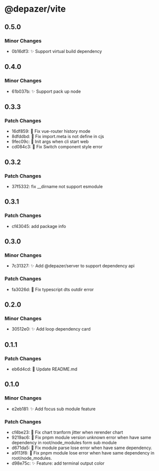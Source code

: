 # @depazer/vite

## 0.5.0

### Minor Changes

- 0b16df3: ✨ Support virtual build dependency

## 0.4.0

### Minor Changes

- 61b037b: ✨ Support pack up node

## 0.3.3

### Patch Changes

- 16df859: 🐛 Fix vue-router history mode
- 8dfddbd: 🐛 Fix import.meta is not define in cjs
- 9fec09c: 🐛 Init args when cli start web
- cd084c3: 🐛 Fix Switch component style error

## 0.3.2

### Patch Changes

- 37f5332: fix \_\_dirname not support esmodule

## 0.3.1

### Patch Changes

- cf43045: add package info

## 0.3.0

### Minor Changes

- 7c31327: ✨ Add @depazer/server to support dependency api

### Patch Changes

- fa3026d: 🐛 Fix typescript dts outdir error

## 0.2.0

### Minor Changes

- 30512e0: ✨ Add loop dependency card

## 0.1.1

### Patch Changes

- eb6d4cd: 📄 Update README.md

## 0.1.0

### Minor Changes

- e2eb181: ✨ Add focus sub module feature

### Patch Changes

- cf4be23: 🐛 Fix chart tranform jitter when rerender chart
- 9219ac6: 🐛 Fix pnpm module version unknown error when have same dependency in root/node_modules form sub module
- d671da5: 🐛 Fix module parse lose error when have same dependency.
- a9113f8: 🐛 Fix pnpm module lose error when have same dependency in root/node_modules.
- d98e75c: ✨ Feature: add terminal output color
